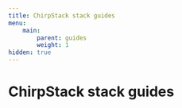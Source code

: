 ```yaml
---
title: ChirpStack stack guides
menu:
    main:
        parent: guides
        weight: 1
hidden: true
---
```


# ChirpStack stack guides
